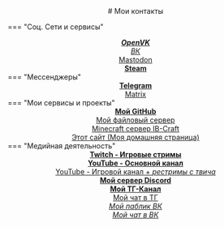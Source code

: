 <center>
# Мои контакты
</center>

=== "Соц. Сети и сервисы"
    <center>
        ***[OpenVK](https://ovk.to/ilyabot)*** <br>
        *[ВК](https://vk.com/ilyabot2)* <br>
        [Mastodon](https://mastodon.ml/@IlyaBOT) <br>
        **[Steam](https://steamcommunity.com/id/IlyaBOTIlya/)**
    </center>
=== "Мессенджеры"
    <center>
        **[Telegram](https://t.me/IlyaBOOT) <br>**
        [Matrix](https://matrix.to/#/@ilyabot:matrix.org)
    </center>
=== "Мои сервисы и проекты"
    <center>
        **[Мой GitHub](https://github.com/IlyaBOT) <br>**
        [Мой файловый сервер](https://ibifs.ddns.net) <br>
        [Minecraft сервер IB-Craft](https://ibcraft.ru) <br>
        [Этот сайт (Моя домашняя страница)](../index.md)
    </center>
=== "Медийная деятельность"
    <center>
        **[Twitch - Игровые стримы](https://www.twitch.tv/ilya_boot) <br>**
        **[YouTube - Основной канал](https://www.youtube.com/@ilyabot) <br>**
        [YouTube - Игровой канал + *рестримы с твича*](https://www.youtube.com/@ilyabotplay) <br>
        **[Мой сервер Discord](https://discord.gg/er4WQqc) <br>**
        **[Мой ТГ-Канал](https://t.me/ibworkshop) <br>**
        [Мой чат в ТГ](https://t.me/+ou1LAtVyvwlmZjMy) <br>
        *[Мой паблик ВК](https://vk.com/ibworkshop) <br>*
        *[Мой чат в ВК](https://vk.me/join/AUZFwFiKiTeEvLb7CRPLDJDh/C/Gb5iwgFM=)*
    </center>

